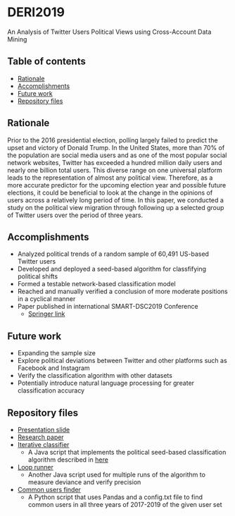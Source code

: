 # DERI2019
An Analysis of Twitter Users Political Views using Cross-Account Data Mining

## Table of contents
* [Rationale](https://github.com/ShivramR/DERI-2019/edit/main/README#Rationale)
* [Accomplishments](https://github.com/ShivramR/DERI-2019/edit/main/README#Accomplishments)
* [Future work](https://github.com/ShivramR/DERI-2019/edit/main/README#Future-work)
* [Repository files](https://github.com/ShivramR/DERI-2019/edit/main/README#Repository-files)

## Rationale
Prior to the 2016 presidential election, polling largely failed to predict the upset and victory of Donald Trump. In the United States, more than 70% of the population are social media users and as one of the most popular social network websites, Twitter has exceeded a hundred million daily users and nearly one billion total users. This diverse range on one universal platform leads to the representation of almost any political view. Therefore, as a more accurate predictor for the upcoming election year and possible future elections, it could be beneficial to look at the change in the opinions of users across a relatively long period of time. In this paper, we conducted a study on the political view migration through following up a selected group of Twitter users over the period of three years.

## Accomplishments
* Analyzed political trends of a random sample of 60,491 US-based Twitter users
* Developed and deployed a seed-based algorithm for classfifying political shifts
* Formed a testable network-based classification model
* Reached and manually verified a conclusion of more moderate positions in a cyclical manner
* Paper published in international SMART-DSC2019 Conference
  * [Springer link](https://doi.org/10.1007/978-981-15-2407-3_16)

## Future work
* Expanding the sample size
* Explore political deviations between Twitter and other platforms such as Facebook and Instagram
* Verify the classification algorithm with other datasets
* Potentially introduce natural language processing for greater classification accuracy

## Repository files
* [Presentation slide](https://github.com/ShivramR/DERI-2019/Presentation_Slide.pdf)
* [Research paper](https://github.com/ShivramR/DERI-2019/Research_Paper.pdf)
* [Iterative classifier](https://github.com/ShivramR/DERI-2019/IterativeClassifier.java)
  * A Java script that implements the political seed-based classification algorithm described in [here](https://github.com/ShivramR/DERI-2019/Research_Paper.pdf)
* [Loop runner](https://github.com/ShivramR/DERI-2019/Loop_run.java)
  * Another Java script used for multiple runs of the algorithm to measure deviance and verify precision
* [Common users finder](https://github.com/ShivramR/DERI-2019/common.py)
  * A Python script that uses Pandas and a config.txt file to find common users in all three years of 2017-2019 of the given user set
